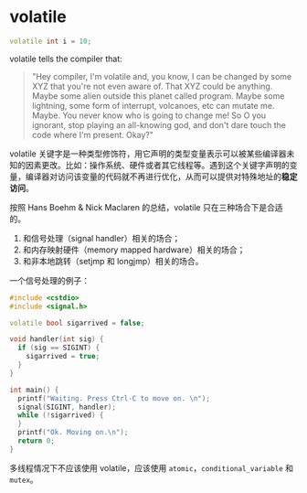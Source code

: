 ﻿# volatile

```cpp
volatile int i = 10;
```

volatile tells the compiler that:

> "Hey compiler, I'm volatile and, you know, I can be changed by some XYZ that you're not even aware of. That XYZ could be anything. Maybe some alien outside this planet called program. Maybe some lightning, some form of interrupt, volcanoes, etc can mutate me. Maybe. You never know who is going to change me! So O you ignorant, stop playing an all-knowing god, and don't dare touch the code where I'm present. Okay?"

volatile 关键字是一种类型修饰符，用它声明的类型变量表示可以被某些编译器未知的因素更改。比如：操作系统、硬件或者其它线程等。遇到这个关键字声明的变量，编译器对访问该变量的代码就不再进行优化，从而可以提供对特殊地址的**稳定访问**。

按照 Hans Boehm & Nick Maclaren 的总结，volatile 只在三种场合下是合适的。

1. 和信号处理（signal handler）相关的场合；
2. 和内存映射硬件（memory mapped hardware）相关的场合；
3. 和非本地跳转（setjmp 和 longjmp）相关的场合。

一个信号处理的例子：

```cpp
#include <cstdio>
#include <signal.h>

volatile bool sigarrived = false;

void handler(int sig) {
  if (sig == SIGINT) {
    sigarrived = true;
  }
}

int main() {
  printf("Waiting. Press Ctrl-C to move on. \n");
  signal(SIGINT, handler);
  while (!sigarrived) {
  }
  printf("Ok. Moving on.\n");
  return 0;
}
```

多线程情况下不应该使用 volatile，应该使用 `atomic`，`conditional_variable` 和 `mutex`。
